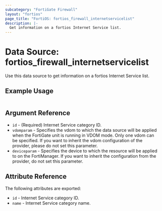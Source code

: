 ```yaml
---
subcategory: "FortiGate Firewall"
layout: "fortios"
page_title: "FortiOS: fortios_firewall_internetservicelist"
description: |-
  Get information on a fortios Internet Service list.
---
```


# Data Source: fortios_firewall_internetservicelist
Use this data source to get information on a fortios Internet Service list.


## Example Usage

```hcl

```

## Argument Reference

* `id` - (Required) Internet Service category ID.
* `vdomparam` - Specifies the vdom to which the data source will be applied when the FortiGate unit is running in VDOM mode. Only one vdom can be specified. If you want to inherit the vdom configuration of the provider, please do not set this parameter.
* `deviceparam` - Specifies the device to which the resource will be applied to on the FortiManager. If you want to inherit the configuration from the provider, do not set this parameter.

## Attribute Reference

The following attributes are exported:

* `id` - Internet Service category ID.
* `name` - Internet Service category name.
